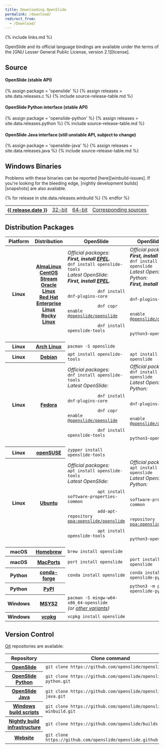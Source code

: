 ```yaml
---
title: Downloading OpenSlide
permalink: /download/
redirect_from:
  - /Download/
---
```


{% include links.md %}

OpenSlide and its official language bindings are available under the terms
of the [GNU Lesser General Public License, version 2.1][license].

## Source

#### OpenSlide (stable API)
{% assign package = 'openslide' %}
{% assign releases = site.data.releases.c %}
{% include source-release-table.md %}

#### OpenSlide Python interface (stable API)
{% assign package = 'openslide-python' %}
{% assign releases = site.data.releases.python %}
{% include source-release-table.md %}

#### OpenSlide Java interface (still unstable API, subject to change)
{% assign package = 'openslide-java' %}
{% assign releases = site.data.releases.java %}
{% include source-release-table.md %}


## Windows Binaries

Problems with these binaries can be reported [here][winbuild-issues].
If you're looking for the bleeding edge,
[nightly development builds][snapshots] are also available.

<div class="releases">
  <table>
    {% for release in site.data.releases.winbuild %}
      <tr class="{% cycle 'winbuild': 'odd', 'even' %}">
        <th>
          <a href="https://github.com/openslide/openslide-winbuild/releases/tag/v{{ release.date|remove:'-' }}">
            {{ release.date }}
          </a>
        </th>
        <td><a href="https://github.com/openslide/openslide-winbuild/releases/download/v{{ release.date|remove:'-' }}/openslide-win32-{{ release.date|remove:'-' }}.zip">32-bit</a></td>
        <td><a href="https://github.com/openslide/openslide-winbuild/releases/download/v{{ release.date|remove:'-' }}/openslide-win64-{{ release.date|remove:'-' }}.zip">64-bit</a></td>
        <td><a href="https://github.com/openslide/openslide-winbuild/releases/download/v{{ release.date|remove:'-' }}/openslide-winbuild-{{ release.date|remove:'-' }}.zip">Corresponding sources</a></td>
      </tr>
    {% endfor %}
  </table>
</div>


## Distribution Packages

<table class="pinfo">
  <thead>
    <tr>
      <th>Platform</th>
      <th>Distribution</th>
      <th>OpenSlide</th>
      <th>OpenSlide Python</th>
    </tr>
  </thead>
  <tbody>
    <tr>
      <th>Linux</th>
      <th>
        <a href="https://almalinux.org/">AlmaLinux</a><br>
        <a href="https://www.centos.org/centos-stream/">CentOS Stream</a><br>
        <a href="https://www.oracle.com/linux/">Oracle Linux</a><br>
        <a href="https://www.redhat.com/en/technologies/linux-platforms/enterprise-linux">Red Hat Enterprise Linux</a><br>
        <a href="https://rockylinux.org/">Rocky Linux</a>
      </th>
      <td>
        <div>
          <i>Official packages:</i><br>
          <b><i>First, install <a href="https://fedoraproject.org/wiki/EPEL">EPEL</a>.</i></b><br>
          <code>dnf install openslide-tools</code><br>
        </div>
        <div>
          <i>Latest OpenSlide:</i><br>
          <b><i>First, install <a href="https://fedoraproject.org/wiki/EPEL">EPEL</a>.</i></b><br>
          <code>
            dnf install dnf-plugins-core<br>
            dnf copr enable <a href="https://copr.fedorainfracloud.org/coprs/g/openslide/openslide/">@openslide/openslide</a><br>
            dnf install openslide-tools
          </code>
        </div>
      </td>
      <td>
        <div>
          <i>Official packages:</i><br>
          <b><i>First, install <a href="https://fedoraproject.org/wiki/EPEL">EPEL</a>.</i></b><br>
          <code>dnf install python3-openslide</code><br>
        </div>
        <div>
          <i>Latest OpenSlide Python:</i><br>
          <b><i>First, install <a href="https://fedoraproject.org/wiki/EPEL">EPEL</a>.</i></b><br>
          <code>
            dnf install dnf-plugins-core<br>
            dnf copr enable <a href="https://copr.fedorainfracloud.org/coprs/g/openslide/openslide/">@openslide/openslide</a><br>
            dnf install python3-openslide
          </code>
        </div>
      </td>
    </tr>
    <tr>
      <th>Linux</th>
      <th><a href="https://archlinux.org/">Arch Linux</a></th>
      <td><code>pacman -S openslide</code></td>
      <td></td>
    </tr>
    <tr>
      <th>Linux</th>
      <th><a href="https://www.debian.org/">Debian</a></th>
      <td><code>apt install openslide-tools</code></td>
      <td><code>apt install python3-openslide</code></td>
    </tr>
    <tr>
      <th>Linux</th>
      <th><a href="https://fedoraproject.org/">Fedora</a></th>
      <td>
        <div>
          <i>Official packages:</i><br>
          <code>dnf install openslide-tools</code>
        </div>
        <div>
          <i>Latest OpenSlide:</i><br>
          <code>
            dnf install dnf-plugins-core<br>
            dnf copr enable <a href="https://copr.fedorainfracloud.org/coprs/g/openslide/openslide/">@openslide/openslide</a><br>
            dnf install openslide-tools
          </code>
        </div>
      </td>
      <td>
        <div>
          <i>Official packages:</i><br>
          <code>dnf install python3-openslide</code>
        </div>
        <div>
          <i>Latest OpenSlide Python:</i><br>
          <code>
            dnf install dnf-plugins-core<br>
            dnf copr enable <a href="https://copr.fedorainfracloud.org/coprs/g/openslide/openslide/">@openslide/openslide</a><br>
            dnf install python3-openslide
          </code>
        </div>
      </td>
    </tr>
    <tr>
      <th>Linux</th>
      <th><a href="https://www.opensuse.org/">openSUSE</a></th>
      <td><code>zypper install openslide-tools</code></td>
      <td></td>
    </tr>
    <tr>
      <th>Linux</th>
      <th><a href="https://ubuntu.com/">Ubuntu</a></th>
      <td>
        <div>
          <i>Official packages:</i><br>
          <code>apt install openslide-tools</code>
        </div>
        <div>
          <i>Latest OpenSlide:</i><br>
          <code>
            apt install software-properties-common<br>
            add-apt-repository <a href="https://launchpad.net/~openslide/+archive/ubuntu/openslide">ppa:openslide/openslide</a><br>
            apt install openslide-tools
          </code>
        </div>
      </td>
      <td>
        <div>
          <i>Official packages:</i><br>
          <code>apt install python3-openslide</code>
        </div>
        <div>
          <i>Latest OpenSlide Python:</i><br>
          <code>
            apt install software-properties-common<br>
            add-apt-repository <a href="https://launchpad.net/~openslide/+archive/ubuntu/openslide">ppa:openslide/openslide</a><br>
            apt install python3-openslide
          </code>
        </div>
      </td>
    </tr>
    <tr>
      <th>macOS</th>
      <th><a href="https://brew.sh/">Homebrew</a></th>
      <td><code>brew install openslide</code></td>
      <td></td>
    </tr>
    <tr>
      <th>macOS</th>
      <th><a href="https://www.macports.org/">MacPorts</a></th>
      <td><code>port install openslide</code></td>
      <td><code>port install py311-openslide</code></td>
    </tr>
    <tr>
      <th>Python</th>
      <th><a href="https://conda-forge.org/">conda-forge</a></th>
      <td><code>conda install openslide</code></td>
      <td><code>conda install openslide-python</code></td>
    </tr>
    <tr>
      <th>Python</th>
      <th><a href="https://pypi.org/">PyPI</a></th>
      <td></td>
      <td><code>python3 -m pip install openslide-python</code></td>
    </tr>
    <tr>
      <th>Windows</th>
      <th><a href="https://www.msys2.org/">MSYS2</a></th>
      <td>
        <code>pacman -S mingw-w64-x86_64-openslide</code><br>
        <i>(or <a href="https://packages.msys2.org/base/mingw-w64-openslide">other variants</a>)</i>
      </td>
      <td></td>
    </tr>
    <tr>
      <th>Windows</th>
      <th><a href="https://vcpkg.io/">vcpkg</a></th>
      <td><code>vcpkg install openslide</code></td>
      <td></td>
    </tr>
  </tbody>
</table>


## Version Control

[Git][git] repositories are available:

<table class="pinfo">
  <thead>
    <tr>
      <th>Repository</th>
      <th>Clone command</th>
    </tr>
  </thead>
  <tbody>
    <tr>
      <th><a href="https://github.com/openslide/openslide">OpenSlide</a></th>
      <td><code>git clone https://github.com/openslide/openslide.git</code></td>
    </tr>
    <tr>
      <th><a href="https://github.com/openslide/openslide-python">OpenSlide Python</a></th>
      <td><code>git clone https://github.com/openslide/openslide-python.git</code></td>
    </tr>
    <tr>
      <th><a href="https://github.com/openslide/openslide-java">OpenSlide Java</a></th>
      <td><code>git clone https://github.com/openslide/openslide-java.git</code></td>
    </tr>
    <tr>
      <th><a href="https://github.com/openslide/openslide-winbuild">Windows build scripts</a></th>
      <td><code>git clone https://github.com/openslide/openslide-winbuild.git</code></td>
    </tr>
    <tr>
      <th><a href="https://github.com/openslide/builds">Nightly build infrastructure</a></th>
      <td><code>git clone https://github.com/openslide/builds.git</code></td>
    </tr>
    <tr>
      <th><a href="https://github.com/openslide/openslide.github.io">Website</a></th>
      <td><code>git clone https://github.com/openslide/openslide.github.io.git</code></td>
    </tr>
  </tbody>
</table>

<!-- Ensure spacing above footer -->
<span></span>

[git]: https://git-scm.com/
